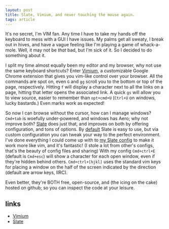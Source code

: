 ```yaml
---
layout: post
title: Slate, Vimium, and never touching the mouse again.
tags: article
---
```


It's no secret, I'm VIM fan. Any time I have to take my hands off the keyboard to mess with a GUI I have issues.
My palms get all sweaty, I break out in hives, and have a vague feeling like I'm playing a game of whack-a-mole.
Well, it may not be *that* bad, but I'm sick of it. So I decided to do something about it.

I split my time almost equally been my editor and my browser, why not use the same keyboard shortcuts?
Enter [Vimium](http://vimium.github.io), a customizable Google Chrome extension that gives you vim-like control over your browser.
All the commands are spot on, even `G` and `gg` scroll you to the bottom or top of the page, respectively.
Hitting `f` will display a character next to all the links on a page, hitting that letter opens the associated link.
A quick `gs` will allow you to view source, easier to remember than `opt+cmd+U` (`Ctrl+U` on windows, lucky bastards.)
Even marks work as expected!

So now I can browse without the cursor, how can I manage windows?
`Cmd+tab` is woefully under-powered, and windows has Aero; why not improve both?
[Slate](https://github.com/jigish/slate) does just that, and improves on both by offering configuration, and tons of options.
By [default](https://github.com/jigish/slate/blob/master/Slate/default.slate) Slate is easy to use, but via custom configuration
you can tweak your way to the perfect environment. I've done everything I could come up with to
[my Slate config](https://github.com/JKirchartz/dotfiles/blob/master/slate) to make it work more
like vim, and it's fantastic! (I stole a lot from other's configs, that's the beauty of config files and sharing)
With my config `Cmd+ctrl+E` (default is `Cmd+esc`) will show a character for each open window, even if they're hidden behind others.
`Cmd+ctrl+[hjkl]` uses the standard vim keys for placing a window on the half of the screen indicated by the direction (default are arrow keys, IIRC).

Even better, they're BOTH free, open-source, and (the icing on the cake) hosted on github; so you can inspect the code at your leisure.

## links

* [Vimium](https://github.com/philc/vimium)
* [Slate](https://github.com/jigish/slate)




